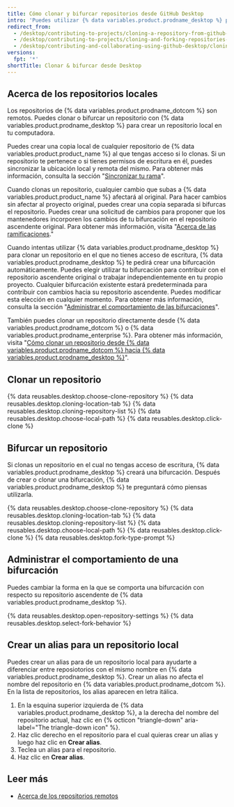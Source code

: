 ```yaml
---
title: Cómo clonar y bifurcar repositorios desde GitHub Desktop
intro: 'Puedes utilizar {% data variables.product.prodname_desktop %} para clonar y ramificar los repositorios que están en {% data variables.product.prodname_dotcom %}.'
redirect_from:
  - /desktop/contributing-to-projects/cloning-a-repository-from-github-desktop
  - /desktop/contributing-to-projects/cloning-and-forking-repositories-from-github-desktop
  - /desktop/contributing-and-collaborating-using-github-desktop/cloning-and-forking-repositories-from-github-desktop
versions:
  fpt: '*'
shortTitle: Clonar & bifurcar desde Desktop
---
```


## Acerca de los repositorios locales
Los repositorios de {% data variables.product.prodname_dotcom %} son remotos. Puedes clonar o bifurcar un repositorio con {% data variables.product.prodname_desktop %} para crear un repositorio local en tu computadora.

Puedes crear una copia local de cualquier repositorio de {% data variables.product.product_name %} al que tengas acceso si lo clonas. Si un repositorio te pertenece o si tienes permisos de escritura en él, puedes sincronizar la ubicación local y remota del mismo. Para obtener más información, consulta la sección "[Sincronizar tu rama](/desktop/contributing-and-collaborating-using-github-desktop/syncing-your-branch)".

Cuando clonas un repositorio, cualquier cambio que subas a {% data variables.product.product_name %} afectará al original. Para hacer cambios sin afectar al proyecto original, puedes crear una copia separada si bifurcas el repositorio. Puedes crear una solicitud de cambios para proponer que los mantenedores incorporen los cambios de tu bifurcación en el repositorio ascendente original. Para obtener más información, visita "[Acerca de las ramificaciones](/github/collaborating-with-issues-and-pull-requests/about-forks)."

Cuando intentas utilizar {% data variables.product.prodname_desktop %} para clonar un repositorio en el que no tienes acceso de escritura, {% data variables.product.prodname_desktop %} te pedirá crear una bifurcación automáticamente. Puedes elegir utilizar tu bifurcación para contribuir con el repositorio ascendente original o trabajar independientemente en tu propio proyecto. Cualquier bifurcación existente estará predeterminada para contribuir con cambios hacia su repositorio ascendente. Puedes modificar esta elección en cualquier momento. Para obtener más información, consulta la sección "[Administrar el comportamiento de las bifurcaciones](#managing-fork-behavior)".

También puedes clonar un repositorio directamente desde {% data variables.product.prodname_dotcom %} o {% data variables.product.prodname_enterprise %}. Para obtener más información, visita "[Cómo clonar un repositorio desde {% data variables.product.prodname_dotcom %} hacia {% data variables.product.prodname_desktop %}](/desktop/guides/contributing-to-projects/cloning-a-repository-from-github-to-github-desktop/)".

## Clonar un repositorio

{% data reusables.desktop.choose-clone-repository %}
{% data reusables.desktop.cloning-location-tab %}
{% data reusables.desktop.cloning-repository-list %}
{% data reusables.desktop.choose-local-path %}
{% data reusables.desktop.click-clone %}

## Bifurcar un repositorio
Si clonas un repositorio en el cual no tengas acceso de escritura, {% data variables.product.prodname_desktop %} creará una bifurcación. Después de crear o clonar una bifurcación, {% data variables.product.prodname_desktop %} te preguntará cómo piensas utilizarla.

{% data reusables.desktop.choose-clone-repository %}
{% data reusables.desktop.cloning-location-tab %}
{% data reusables.desktop.cloning-repository-list %}
{% data reusables.desktop.choose-local-path %}
{% data reusables.desktop.click-clone %}
{% data reusables.desktop.fork-type-prompt %}

## Administrar el comportamiento de una bifurcación
Puedes cambiar la forma en la que se comporta una bifurcación con respecto su repositorio ascendente de {% data variables.product.prodname_desktop %}.

{% data reusables.desktop.open-repository-settings %}
{% data reusables.desktop.select-fork-behavior %}

## Crear un alias para un repositorio local
Puedes crear un alias para de un repositorio local para ayudarte a diferenciar entre reposiotorios con el mismo nombre en {% data variables.product.prodname_desktop %}. Crear un alias no afecta el nombre del repositorio en {% data variables.product.prodname_dotcom %}. En la lista de repositorios, los alias aparecen en letra itálica.

1. En la esquina superior izquierda de {% data variables.product.prodname_desktop %}, a la derecha del nombre del repositorio actual, haz clic en {% octicon "triangle-down" aria-label="The triangle-down icon" %}.
2. Haz clic derecho en el repositorio para el cual quieras crear un alias y luego haz clic en **Crear alias**.
3. Teclea un alias para el repositorio.
4. Haz clic en **Crear alias**.

## Leer más
- [Acerca de los repositorios remotos](/github/getting-started-with-github/about-remote-repositories)
